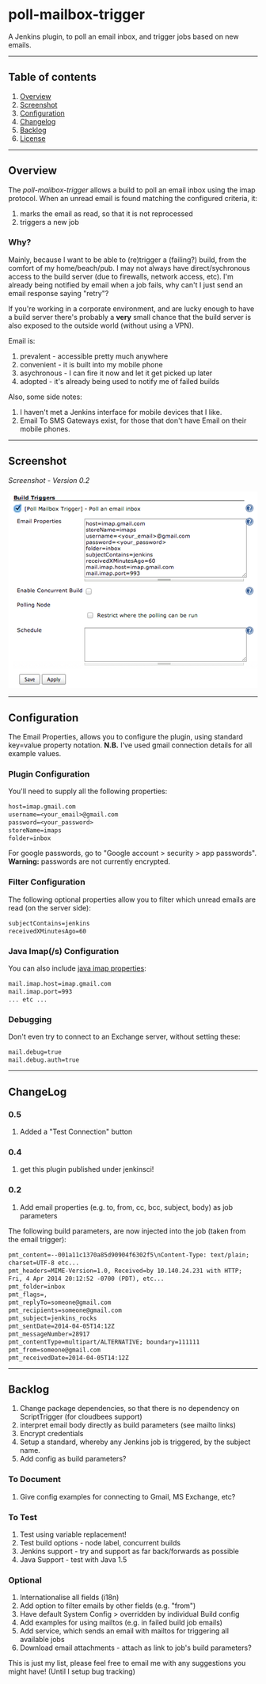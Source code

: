 poll-mailbox-trigger
================

A Jenkins plugin, to poll an email inbox, and trigger jobs based on new emails.

---

## Table of contents

1. [Overview](#overview)
1. [Screenshot](#screenshot)
1. [Configuration](#configuration)
1. [Changelog](#changelog)
1. [Backlog](#backlog)
1. [License](LICENSE)

---

## Overview

The _poll-mailbox-trigger_ allows a build to poll an email inbox using the imap protocol.
When an unread email is found matching the configured criteria, it:

1. marks the email as read, so that it is not reprocessed
1. triggers a new job

### Why?

Mainly, because I want to be able to (re)trigger a (failing?) build, from the comfort of my home/beach/pub.
I may not always have direct/sychronous access to the build server (due to firewalls, network access, etc).
I'm already being notified by email when a job fails, why can't I just send an email response saying "retry"?

If you're working in a corporate environment, and are lucky enough to have a build server
 there's probably a __very__ small chance that the build server is also exposed to the outside world
 (without using a VPN).

Email is:

1. prevalent - accessible pretty much anywhere
1. convenient - it is built into my mobile phone
1. asychronous - I can fire it now and let it get picked up later
1. adopted - it's already being used to notify me of failed builds

Also, some side notes:

1. I haven't met a Jenkins interface for mobile devices that I like.
1. Email To SMS Gateways exist, for those that don't have Email on their mobile phones.

---

## Screenshot

_Screenshot - Version 0.2_

![Version 0.2](screenshot-0.2.png "Version 0.2")

---

## Configuration

The Email Properties, allows you to configure the plugin, using standard key=value property notation.
__N.B.__ I've used gmail connection details for all example values.

### Plugin Configuration

You'll need to supply all the following properties:

    host=imap.gmail.com
    username=<your_email>@gmail.com
    password=<your_password>
    storeName=imaps
    folder=inbox

For google passwords, go to "Google account > security > app passwords".
__Warning:__ passwords are not currently encrypted.

### Filter Configuration

The following optional properties allow you to filter which unread emails are read (on the server side):

    subjectContains=jenkins
    receivedXMinutesAgo=60

### Java Imap(/s) Configuration

You can also include [java imap properties](https://javamail.java.net/nonav/docs/api/com/sun/mail/imap/package-summary.html):

    mail.imap.host=imap.gmail.com
    mail.imap.port=993
    ... etc ...

### Debugging

Don't even try to connect to an Exchange server, without setting these:

    mail.debug=true
    mail.debug.auth=true

---

## ChangeLog

### 0.5
1. Added a "Test Connection" button

### 0.4
1. get this plugin published under jenkinsci!

### 0.2
1. Add email properties (e.g. to, from, cc, bcc, subject, body) as job parameters

The following build parameters, are now injected into the job (taken from the email trigger):

    pmt_content=--001a11c1370a85d90904f6302f5\nContent-Type: text/plain; charset=UTF-8 etc...
    pmt_headers=MIME-Version=1.0, Received=by 10.140.24.231 with HTTP; Fri, 4 Apr 2014 20:12:52 -0700 (PDT), etc...
    pmt_folder=inbox
    pmt_flags=,
    pmt_replyTo=someone@gmail.com
    pmt_recipients=someone@gmail.com
    pmt_subject=jenkins_rocks
    pmt_sentDate=2014-04-05T14:12Z
    pmt_messageNumber=28917
    pmt_contentType=multipart/ALTERNATIVE; boundary=111111
    pmt_from=someone@gmail.com
    pmt_receivedDate=2014-04-05T14:12Z

---

## Backlog
1. Change package dependencies, so that there is no dependency on ScriptTrigger (for cloudbees support)
1. interpret email body directly as build parameters (see mailto links)
1. Encrypt credentials
1. Setup a standard, whereby any Jenkins job is triggered, by the subject name.
1. Add config as build parameters?


### To Document
1. Give config examples for connecting to Gmail, MS Exchange, etc?

### To Test
1. Test using variable replacement!
1. Test build options - node label, concurrent builds
1. Jenkins support - try and support as far back/forwards as possible
1. Java Support - test with Java 1.5

### Optional
1. Internationalise all fields (i18n)
1. Add option to filter emails by other fields (e.g. "from")
1. Have default System Config > overridden by individual Build config
1. Add examples for using mailtos (e.g. in failed build job emails)
1. Add service, which sends an email with mailtos for triggering all available jobs
1. Download email attachments - attach as link to job's build parameters?


This is just my list, please feel free to email me with any suggestions you might have! (Until I setup bug tracking)